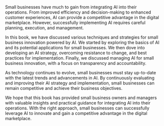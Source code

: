 
Small businesses have much to gain from integrating AI into their operations. From improved efficiency and decision-making to enhanced customer experiences, AI can provide a competitive advantage in the digital marketplace. However, successfully implementing AI requires careful planning, execution, and management.

In this book, we have discussed various techniques and strategies for small business innovation powered by AI. We started by exploring the basics of AI and its potential applications for small businesses. We then dove into developing an AI strategy, overcoming resistance to change, and best practices for implementation. Finally, we discussed managing AI for small business innovation, with a focus on transparency and accountability.

As technology continues to evolve, small businesses must stay up-to-date with the latest trends and advancements in AI. By continuously evaluating and improving their AI strategy and implementation, small businesses can remain competitive and achieve their business objectives.

We hope that this book has provided small business owners and managers with valuable insights and practical guidance for integrating AI into their operations. With the right approach, small businesses can successfully leverage AI to innovate and gain a competitive advantage in the digital marketplace.